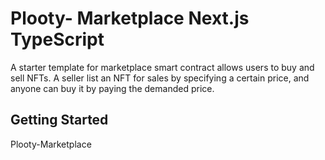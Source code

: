 # Plooty- Marketplace Next.js TypeScript

A starter template for marketplace smart contract allows users to buy and sell NFTs. A seller list an NFT for sales by specifying a certain price, and anyone can buy it by paying the demanded price.

## Getting Started

Plooty-Marketplace
